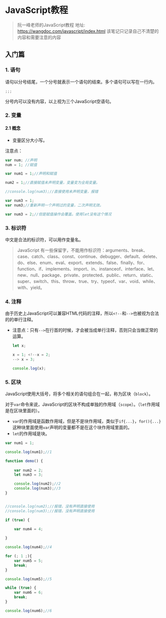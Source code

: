 # JavaScript教程

> 阮一峰老师的JavaScript教程
> 地址: https://wangdoc.com/javascript/index.html
> 该笔记只记录自己不清楚的内容和需要注意的内容



## 入门篇

### 1. 语句

语句以分号结尾，一个分号就表示一个语句的结束。多个语句可以写在一行内。

```js
;;;
```

分号内可以没有内容，以上视为三个JavaScript空语句。

### 2. 变量

#### 2.1 概念

* 变量区分大小写。



注意点：

```js
var num; //声明
num = 1; //赋值

var num1 = 1;//声明和赋值

num2 = 1;//直接赋值未声明变量，变量变为全局变量。

//console.log(num3);//直接使用未声明变量，报错

var num3 = 1;
var num3;//重新声明一个声明过的变量，二次声明无效。

var num3 = 2;//但是赋值操作会覆盖。使用let没有这个情况
```



### 3. 标识符

中文是合法的标识符，可以用作变量名。

> JavaScript 有一些保留字，不能用作标识符：arguments、break、case、catch、class、const、continue、debugger、default、delete、do、else、enum、eval、export、extends、false、finally、for、function、if、implements、import、in、instanceof、interface、let、new、null、package、private、protected、public、return、static、super、switch、this、throw、true、try、typeof、var、void、while、with、yield。

### 4. 注释

由于历史上JavaScript可以兼容HTML代码的注释，所以`<!--`和`-->`也被视为合法的的单行注释。

* 注意点：只有`-->`在行首的时候，才会被当成单行注释，否则只会当做正常的运算。

  ```js
  let x;
  
  x = 1; <!--x = 2;
  --> x = 3;
  
  console.log(x);
  ```



### 5. 区块

JavaScript使用大括号，将多个相关的语句组合在一起，称为区块（`block`）。

对于`var`命令来说，JavaScript的区块不构成单独的作用域（`scope`）。（`let`作用域是在区块里面的）。

* `var`的作用域是函数作用域，但是不是块作用域，类似于`if{...}`，`for(){...}`这种块里面使用`var`声明的变量都不是在这个块作用域里面的。
* `let`的作用域是块。

```js
var num1 = 1;

console.log(num1);//1

function demo() {
    
    var num2 = 2;
    let num3 = 3;

    console.log(num2);//2
    console.log(num3);//3
}


//console.log(num2);//报错，没有声明直接使用
//console.log(num3);//报错，没有声明直接使用

if (true) {
    
    var num4 = 4;

}

console.log(num4);//4

for (; 1 ;){
    var num5 = 5;
    break;
}

console.log(num5);//5

while (true) {
    var num6 = 6;
    break;
}

console.log(num6);//6
```





























